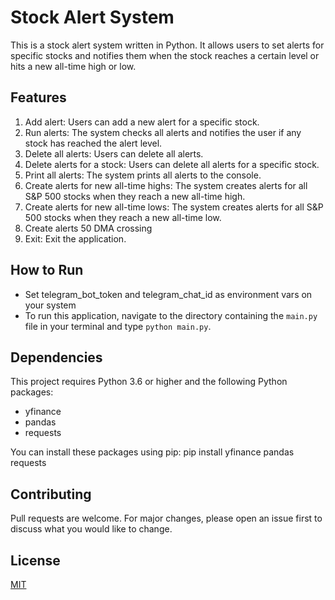 # Stock Alert System

This is a stock alert system written in Python. It allows users to set alerts for specific stocks and notifies them when the stock reaches a certain level or hits a new all-time high or low.

## Features

1. Add alert: Users can add a new alert for a specific stock.
2. Run alerts: The system checks all alerts and notifies the user if any stock has reached the alert level.
3. Delete all alerts: Users can delete all alerts.
4. Delete alerts for a stock: Users can delete all alerts for a specific stock.
5. Print all alerts: The system prints all alerts to the console.
6. Create alerts for new all-time highs: The system creates alerts for all S&P 500 stocks when they reach a new all-time high.
7. Create alerts for new all-time lows: The system creates alerts for all S&P 500 stocks when they reach a new all-time low.
8. Create alerts 50 DMA crossing
9. Exit: Exit the application.

## How to Run
- Set telegram_bot_token and telegram_chat_id as environment vars on your system 
- To run this application, navigate to the directory containing the `main.py` file in your terminal and type `python main.py`.

## Dependencies

This project requires Python 3.6 or higher and the following Python packages:

- yfinance
- pandas
- requests

You can install these packages using pip:
pip install yfinance pandas requests

## Contributing

Pull requests are welcome. For major changes, please open an issue first to discuss what you would like to change.

## License

[MIT](https://choosealicense.com/licenses/mit/)